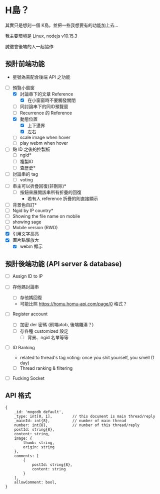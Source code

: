 # H島？

其實只是想刻一個 K島，並把一些我想要有的功能加上去...

我主要環境是 Linux, nodejs v10.15.3

誠徵會後端的人一起協作

## 預計前端功能

* 星號為需配合後端 API 之功能
- [ ] 預覽小窗窗
    - [x] 討論串下的文章 Reference
        - [x] 在小窗窗時不要觸發關閉
    - [ ] 同討論串下的同ID預覽窗
    - [ ] Recurrence 的 Reference
    - [x] 動態位置
        - [x] 上下邊界
        - [x] 左右
    - [ ] scale image when hover
    - [ ] play webm when hover
- [ ] 點 ID 之後的控製板
    - [ ] ngid*
    - [ ] 複製ID
    - [ ] 查歷史*
- [ ] 討論串的 tag
    - [ ] voting
- [ ] 串主可以折疊回復(非刪除)*
    - [ ] 按鈕來展開該串所有折疊的回復
        * 若有人 reference 折疊的則直接顯示
- [ ] 背景色自訂*
- [ ] Ngid by IP country*
- [ ] Showing the file name on mobile
- [ ] showing sage
- [ ] Mobile version (RWD)
- [x] 引用文字高亮
- [x] 圖片點擊放大
    - [x] webm 顯示

## 預計後端功能 (API server & database)
- [ ] Assign ID to IP
- [ ] 存他媽討論串
    - [ ] 存他媽回復
    * 可能比照 https://homu.homu-api.com/page/0 格式？
- [ ] Register account
    - [ ] 加密 der 密碼 (前端atob, 後端雜湊？)
    - [ ] 存各種 customized 設定
        - [ ] 背景、ngid 名單等等
- [ ] ID Ranking
    * related to thread's tag voting: once you shit yourself, you smell (1 day)
    - [ ] Thread ranking & filtering
- [ ] Fucking Socket


## API 格式
```=
{
    _id: 'mogodb default',
    _type: int[0, 1],         // this document is main thread/reply
    _mainId: int{8},          // number of main thread
    number: int{8},           // number of this thread/reply
    postId: string{8},
    content: string,
    image: {
        thumb: string,
        origin: string
    },
    comments: [
        {
            postId: string{8},
            content: string
        }
    ],
    allowComment: bool,
}
```



